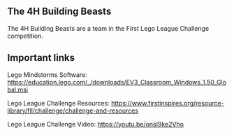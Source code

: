 ## The 4H Building Beasts

The 4H Building Beasts are a team in the First Lego League Challenge competition.

## Important links

Lego Mindstorms Software: https://education.lego.com/_/downloads/EV3_Classroom_Windows_1.50_Global.msi

Lego League Challenge Resources: https://www.firstinspires.org/resource-library/fll/challenge/challenge-and-resources

Lego League Challenge Video: https://youtu.be/onsI9ke2Vho
